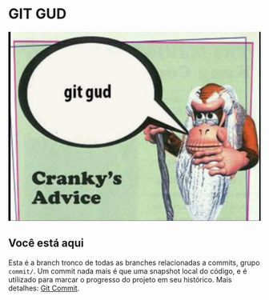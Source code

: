 # GIT GUD

![Git Gud Meme](images/ca-git-gud.jpg)

## Você está aqui

Esta é a branch tronco de todas as branches relacionadas a commits, grupo `commit/`. Um commit nada mais é que uma snapshot local do código, e é utilizado para marcar o progresso do projeto em seu histórico. Mais detalhes:
[Git Commit](https://git-scm.com/docs/git-commit).
